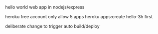 hello world web app in nodejs/express

heroku free account only allow 5 apps
heroku apps:create hello-3h first

deliberate change to trigger auto build/deploy
